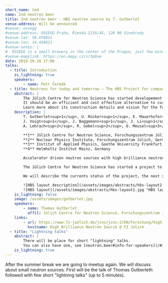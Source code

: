 ```yaml
---
short_name: ted
name: 2nd neutron beer
title: 2nd neutron beer - HBS neutron source by T. Gutberlet
venue-address: Will be announced
#venue: ossegg
#venue-address: OSSEGG Praha, Římská 2135/45, 120 00 Vinohrady
#venue-lat: 50.076821
#venue-lon: 14.438621
#venue-notes: |
#  OSSEGG is a small brewery in the center of the Prague, just few minutes from the subway station Náměstí Míru. The meeting will take place in the basement.
#venue-mapylink: https://en.mapy.cz/s/3p9ue
date: 2019-10-10 17:00
talks: 
  - title: Introduction
    is_lightning: true
    speakers:
        - name: Petr Čermák
  - title: Neutrons for today and tomorrow – The HBS Project for compact accelerator based neutron sources
    abstract: |
        The Jülich Centre for Neutron Science has started developement of compact accelerator driven neutron source HBS.
        It should be an efficient and cost effective alternative to current low- and medium-flux reactor and spallation sources.
        Learn more about its construction details and vision for the future neutron landscape in Europe.
    description: |
        T. Gutberlet<sup>1</sup>, U. Rücker<sup>1</sup>, E. Mauerhofer<sup>1</sup>, P. Zakalek<sup>1</sup>, T. Cronert<sup>1</sup>, 
        J. Voigt<sup>1</sup>, J. Baggemann<sup>1</sup>, J. Li<sup>1</sup>, P. Doege<sup>1</sup>, S. Böhm<sup>1</sup>, M. Rimmler<sup>2</sup>, O. Felden<sup>2</sup>, 
        A. Lehrach<sup>2</sup>, R. Gebel<sup>2</sup>, O. Meusel<sup>3</sup>,   H. Podlech<sup>3</sup>,  W. Barth<sup>4</sup>, T. Brückel<sup>1</sup>

        **1** Jülich Centre for Neutron Science, Forschungszentrum Jülich, Germany;
        **2** Nuclear Physics Institute, Forschungszentrum Jülich, Germany;
        **3** Institut of Applied Physics, Goethe University Frankfurt, Germany;
        **4** Helmholtz Institut Mainz, Germany

        Accelerator driven neutron sources with high brilliance neutron provision present an alternative to classical neutron sources of fission reactors and spallation sources to provide scientist with neutrons to probe structure and dynamics of matter. 

        The Jülich Centre for Neutron Science has started a project to develop, design and demonstrate compact accelerator driven high-brilliance neutron sources (HBS) as an efficient and cost effective alternative to current low- and medium-flux reactor and spallation sources. The HBS will consist of a high current proton accelerator, a compact neutron production and moderator unit and an optimized neutron transport system to provide thermal and cold neutrons with high brilliance. The project offers construction of a scalable neutron source ranging from university based neutron laboratory to full user facility with open access and service. Embedded within international collaboration with partners from Germany, Europe and Japan the Jülich HBS project will offer flexible solutions to the scientific.

        We will describe the currents status of the project, the next steps, milestones and the vision for the future neutron landscape in Europe.   

        ![HBS layout description](/assets/images/abstracts/hbs-layout2.jpg "HBS layout")
        ![HBS layout](/assets/images/abstracts/hbs-layout1.jpg "HBS layout")
    is_lightning: false
    image: /assets/images/gutberlet.jpg
    speakers:
        - name: Thomas Gutberlet
          affil: Jülich Centre for Neutron Science, Forschungszentrum Jülich, Germany
    links:
        - url: https://www.fz-juelich.de/jcns/jcns-2/EN/Forschung/High-Brilliance-Neutron-Source/_node.html
          hostname: High Brilliance Neutron Source @ FZ Julich
  - title: "Lightning talks"
    abstract: |
        There will be place for short "lightning" talks. 
        You can also have one, see [neutron.beer#info-for-speakers](/#info-for-speakers).
    is_lightning: true
---
```

After the summer break we are going to meetup again. We will discuss about small neutron sources. First will be the talk of Thomas Gutberleth followed with few short "lightning talks" (up to 5 minutes).